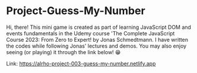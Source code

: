 # Project-Guess-My-Number

Hi, there! This mini game is created as part of learning JavaScript DOM and events fundamentals in the Udemy course 'The Complete JavaScript Course 2023: From Zero to Expert! by Jonas Schmedtmann. I have written the codes while following Jonas' lectures and demos. You may also enjoy seeing (or playing) it through the link below! 😁

Link: https://alrho-project-003-guess-my-number.netlify.app
